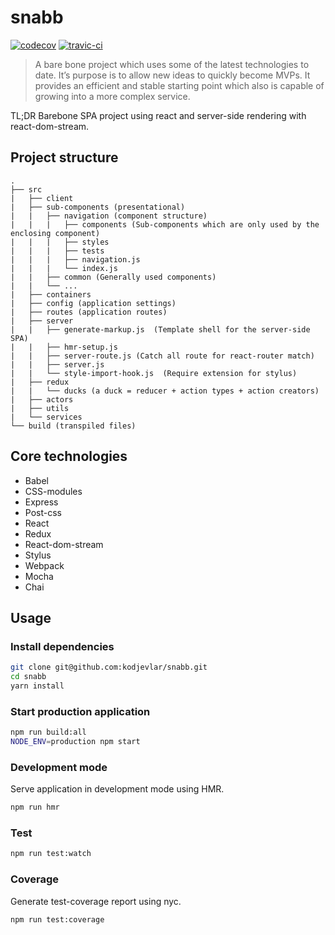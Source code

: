 # snabb
[![codecov](https://codecov.io/gh/kodjevlar/snabb/branch/master/graph/badge.svg)](https://codecov.io/gh/kodjevlar/snabb)
[![travic-ci](https://api.travis-ci.org/kodjevlar/snabb.svg?branch=master)](https://travis-ci.org/kodjevlar/snabb)

>A bare bone project which uses some of the latest technologies to date. It’s purpose is to allow new ideas to quickly become MVPs. It provides an efficient and stable starting point which also is capable of growing into a more complex service.

TL;DR Barebone SPA project using react and server-side rendering with react-dom-stream.

## Project structure
```
.
├── src
|   ├── client
|   ├── sub-components (presentational)
|   |   ├── navigation (component structure)
|   |   |   ├── components (Sub-components which are only used by the enclosing component)
|   |   |   ├── styles
|   |   |   ├── tests
|   |   |   ├── navigation.js
|   |   |   └── index.js
|   |   ├── common (Generally used components)
|   |   └── ...
|   ├── containers
|   ├── config (application settings)
|   ├── routes (application routes)
|   ├── server
|   |   ├── generate-markup.js  (Template shell for the server-side SPA)
|   |   ├── hmr-setup.js
|   |   ├── server-route.js (Catch all route for react-router match)
|   |   ├── server.js
|   |   └── style-import-hook.js  (Require extension for stylus)
|   ├── redux
|   |   └── ducks (a duck = reducer + action types + action creators)
|   ├── actors
|   ├── utils
|   └── services
└── build (transpiled files)
```

## Core technologies
- Babel
- CSS-modules
- Express
- Post-css
- React
- Redux
- React-dom-stream
- Stylus
- Webpack
- Mocha
- Chai

## Usage
### Install dependencies

```bash
git clone git@github.com:kodjevlar/snabb.git
cd snabb
yarn install
```

### Start production application

```bash
npm run build:all
NODE_ENV=production npm start
```

### Development mode
Serve application in development mode using HMR.

```bash
npm run hmr
```

### Test
```bash
npm run test:watch
```

### Coverage

Generate test-coverage report using nyc.

```bash
npm run test:coverage
```
